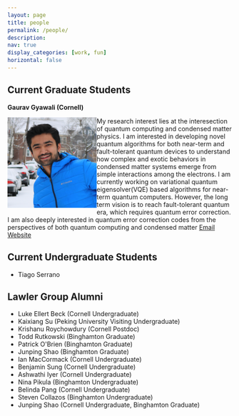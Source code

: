 ```yaml
---
layout: page
title: people
permalink: /people/
description: 
nav: true
display_categories: [work, fun]
horizontal: false
---
```


## Current Graduate Students
**Gaurav Gyawali (Cornell)**
<div style="clear: both;">
  <div style="float: left; margin-right 5em;">
  <img src="/assets/img/Gaurav_Gyawali.jpg" alt="Gaurav Gyawali" width="200"/>
  </div>
  <div>
    My research interest lies at the interesection of quantum computing and condensed matter physics. 
    I am interested in developing novel quantum algorithms for both near-term and fault-tolerant quantum devices 
    to understand how complex and exotic behaviors in condensed matter systems emerge from simple interactions 
    among the electrons. I am currently working on variational quantum eigensolver(VQE) based algorithms for 
    near-term quantum computers. However, the long term vision is to reach fault-tolerant quantum era, which 
    requires quantum error correction. I am also deeply interested in quantum error correction codes from the 
    perspectives of both quantum computing and condensed matter <a href="mailto: gg454@cornell.edu">Email</a> <a href="https://www.gauravgyawali.com">Website</a>
  </div>
</div>




## Current Undergraduate Students
- Tiago Serrano 




## Lawler Group Alumni
- Luke Ellert Beck (Cornell Undergraduate)
- Kaixiang Su (Peking University Visiting Undergraduate)
- Krishanu Roychowdury (Cornell Postdoc)
- Todd Rutkowski (Binghamton Graduate)
- Patrick O'Brien (Binghamton Graduate)
- Junping Shao (Binghamton Graduate)
- Ian MacCormack (Cornell Undergraduate)
- Benjamin Sung (Cornell Undergraduate)
- Ashwathi Iyer (Cornell Undergraduate)
- Nina Pikula (Binghamton Undergraduate)
- Belinda Pang (Cornell Undergraduate)
- Steven Collazos (Binghamton Undergraduate)
- Junping Shao (Cornell Undergraduate, Binghamton Graduate)
